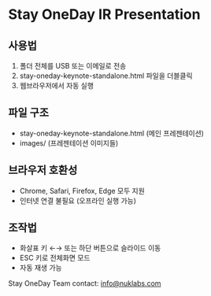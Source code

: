 # Stay OneDay IR Presentation

## 사용법
1. 폴더 전체를 USB 또는 이메일로 전송
2. stay-oneday-keynote-standalone.html 파일을 더블클릭
3. 웹브라우저에서 자동 실행

## 파일 구조
- stay-oneday-keynote-standalone.html (메인 프레젠테이션)
- images/ (프레젠테이션 이미지들)

## 브라우저 호환성
- Chrome, Safari, Firefox, Edge 모두 지원
- 인터넷 연결 불필요 (오프라인 실행 가능)

## 조작법
- 화살표 키 ←→ 또는 하단 버튼으로 슬라이드 이동
- ESC 키로 전체화면 모드
- 자동 재생 가능

Stay OneDay Team
contact: info@nuklabs.com

